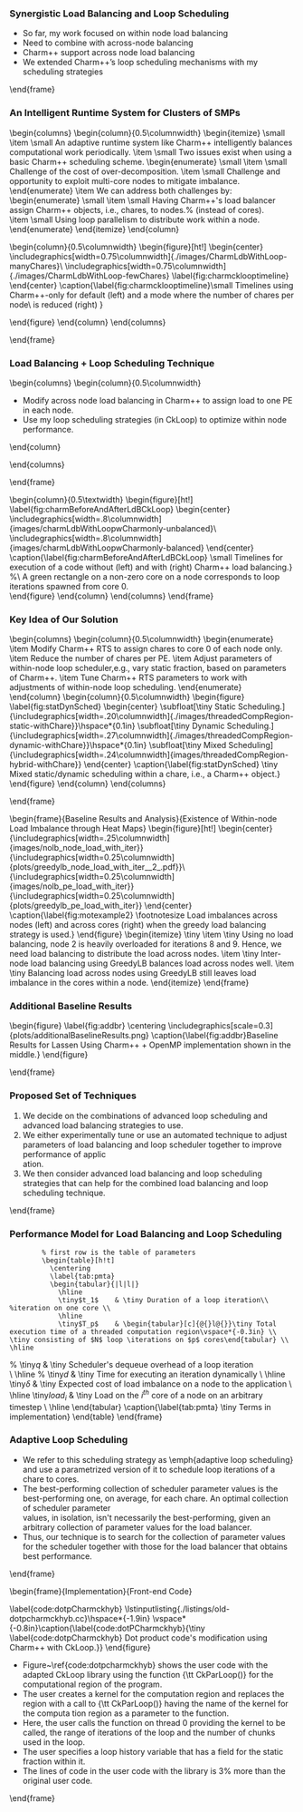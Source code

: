 ### Synergistic Load Balancing and Loop Scheduling

- So far, my work focused on within node load balancing
- Need to combine with across-node balancing
- Charm++ support across node load  balancing
- We extended Charm++’s loop scheduling mechanisms with my scheduling strategies

\end{frame}


### An Intelligent Runtime System for Clusters of SMPs

\begin{columns}
\begin{column}{0.5\columnwidth}
  \begin{itemize}
 \small \item \small An adaptive runtime system like Charm++ intelligently balances computational work periodically.
  \item \small Two issues exist when using a basic Charm++ scheduling scheme.
    \begin{enumerate}
    \small \item \small Challenge of the cost of over-decomposition.
    \item \small Challenge and opportunity to exploit multi-core nodes to mitigate imbalance.
    \end{enumerate}
    \item We can address both challenges by:
    \begin{enumerate}
    \small \item \small Having Charm++'s load balancer assign Charm++ objects, i.e., chares, to nodes.% (instead of cores).                                             
    \item \small Using loop parallelism to distribute work within a node.
    \end{enumerate}
  \end{itemize}
\end{column}

\begin{column}{0.5\columnwidth}
  \begin{figure}[ht!]
    \begin{center}
      \includegraphics[width=0.75\columnwidth]{./images/CharmLdbWithLoop-manyChares}\\
      \includegraphics[width=0.75\columnwidth]{./images/CharmLdbWithLoop-fewChares}
      \label{fig:charmcklooptimeline}
    \end{center}
    \caption{\label{fig:charmcklooptimeline}\small Timelines using Charm++-only for default (left) and a mode where the number of chares per node\\ is reduced (right)
 }

  \end{figure}
\end{column}
\end{columns}

\end{frame}


### Load Balancing + Loop Scheduling Technique

\begin{columns}
\begin{column}{0.5\columnwidth}

- Modify across node load balancing in Charm++ to assign load to one PE in each node.
- Use my loop scheduling strategies (in CkLoop) to optimize within node performance.

\end{column}

\end{columns}


\end{frame} 




\begin{column}{0.5\textwidth}
\begin{figure}[ht!] \label{fig:charmBeforeAndAfterLdBCkLoop}
  \begin{center}
    \includegraphics[width=.8\columnwidth]{images/charmLdbWithLoopwCharmonly-unbalanced}\\
    \includegraphics[width=.8\columnwidth]{images/charmLdbWithLoopwCharmonly-balanced}
  \end{center}
  \caption{\label{fig:charmBeforeAndAfterLdBCkLoop} \small Timelines for execution of a code without (left) and with (right) Charm++ load balancing.}
  %\\ A green rectangle on a non-zero core on a node corresponds to loop iterations spawned from core 0.                                                                
\end{figure}
\end{column}
\end{columns}
\end{frame}

### Key Idea of Our Solution

\begin{columns}
\begin{column}{0.5\columnwidth}
\begin{enumerate}
 \item Modify Charm++ RTS to assign chares to core 0 of each node only.
 \item Reduce the number of chares per PE.
 \item Adjust parameters of within-node loop scheduler,e.g., vary
  static fraction, based on parameters of Charm++.
\item Tune Charm++ RTS parameters to work with adjustments of within-node loop scheduling.
\end{enumerate}
\end{column}
\begin{column}{0.5\columnwidth}
  \begin{figure}
    \label{fig:statDynSched}
    \begin{center}
      \subfloat[\tiny Static Scheduling.]{\includegraphics[width=.20\columnwidth]{./images/threadedCompRegion-static-withChare}}\hspace*{0.1in}
               \subfloat[\tiny Dynamic Scheduling.] {\includegraphics[width=.27\columnwidth]{./images/threadedCompRegion-dynamic-withChare}}\hspace*{0.1in}
                        \subfloat[\tiny Mixed Scheduling]
 {\includegraphics[width=.24\columnwidth]{images/threadedCompRegion-hybrid-withChare}}
    \end{center}
    \caption{\label{fig:statDynSched} \tiny Mixed static/dynamic scheduling within a chare, i.e., a
      Charm++ object.}
  \end{figure}
\end{column}
\end{columns}

\end{frame}

\begin{frame}{Baseline Results and Analysis}{Existence of Within-node Load Imbalance through Heat Maps}
\begin{figure}[ht!]
\begin{center}
{\includegraphics[width=.25\columnwidth]{images/nolb_node_load_with_iter}}
{\includegraphics[width=0.25\columnwidth]{plots/greedylb_node_load_with_iter__2_.pdf}}\\
{\includegraphics[width=0.25\columnwidth]{images/nolb_pe_load_with_iter}}
{\includegraphics[width=0.25\columnwidth]{plots/greedylb_pe_load_with_iter}}
\end{center}
\caption{\label{fig:motexample2} \footnotesize Load imbalances across nodes (left) and across cores (right) when the greedy load balancing strategy is used.}
\end{figure}
\begin{itemize}
\tiny \item \tiny Using no load balancing, node 2 is heavily overloaded for iterations 8 and 9. Hence, we need load balancing to distribute the load across nodes.
\item \tiny Inter-node load balancing using GreedyLB balances load across nodes well.
\item \tiny Balancing load across nodes using GreedyLB still leaves load imbalance in the cores within a node.
\end{itemize}
\end{frame}

### Additional Baseline Results

\begin{figure}
 \label{fig:addbr}
    \centering
  \includegraphics[scale=0.3]{plots/additionalBaselineResults.png}
  \caption{\label{fig:addbr}Baseline Results for Lassen Using Charm++ + OpenMP implementation shown in the middle.}
\end{figure}

\end{frame}

### Proposed Set of Techniques
  
1. We decide on the combinations of advanced loop scheduling and advanced load balancing strategies to use.
2. We either experimentally tune or use an automated technique to adjust parameters of load balancing and loop scheduler together to improve performance of applic\
ation.
3. We then consider advanced load balancing and loop scheduling strategies that can help for the combined load balancing and loop scheduling technique.

\end{frame}

### Performance Model for Load Balancing and Loop Scheduling

            % first row is the table of parameters                               
            \begin{table}[h!t]
              \centering
              \label{tab:pmta}
              \begin{tabular}{|l|l|}
                \hline
                \tiny$t_1$    & \tiny Duration of a loop iteration\\ %iteration on one core \\
                \hline
                \tiny$T_p$    & \begin{tabular}[c]{@{}l@{}}\tiny Total execution time of a threaded computation region\vspace*{-0.3in} \\ \tiny consisting of $N$ loop \iterations on $p$ cores\end{tabular} \\ \hline
%             \tiny$q$      & \tiny Scheduler's dequeue overhead of a loop iteration                                                                 \
\\ \hline
                  %             \tiny$d$  & \tiny Time for executing an iteration dynamically
                  \\ \hline
                  \tiny$\delta$ & \tiny Expected cost of load imbalance on a node to the application                                         \\ \hline
                  \tiny$load_i$ & \tiny Load on the $i^{th}$ core of a node on an arbitrary timestep                             \\ \hline
              \end{tabular}
              \caption{\label{tab:pmta} \tiny Terms in implementation}
            \end{table}
\end{frame}

### Adaptive Loop Scheduling 

- We refer to this scheduling strategy as \emph{adaptive loop scheduling} and use a parametrized version of it to schedule loop iterations of a chare to cores.
- The best-performing collection of scheduler parameter values is the best-performing one, on average, for each chare. An optimal collection of scheduler parameter\
 values, in isolation, isn't necessarily the best-performing, given an arbitrary collection of parameter values for the load balancer.
- Thus, our technique is to search for the collection of parameter values for the scheduler together with those for the load balancer that obtains best performance.

\end{frame}


\begin{frame}{Implementation}{Front-end Code}

\label{code:dotpCharmckhyb}
\lstinputlisting{./listings/old-dotpcharmckhyb.cc}\hspace*{-1.9in}
\vspace*{-0.8in}\caption{\label{code:dotPCharmckhyb}{\tiny  \label{code:dotpCharmckhyb} Dot product code's modification using Charm++ with CkLoop.}}
\end{figure}

- Figure~\ref{code:dotpcharmckhyb} shows the user code with the adapted CkLoop library using the function {\tt CkParLoop()} for the computational region of the program. 
- The user creates a kernel for the computation region and replaces the region with a call to {\tt CkParLoop()} having the name of the kernel for the computa
tion region as a parameter to the function.
- Here, the user calls the function on thread 0 providing the kernel to be called, the range of iterations of the loop and the number of chunks used in the loop.
- The user specifies a loop history variable that has a field for the static fraction within it.
- The lines of code in the user code with the library is 3\% more than the original user code.

\end{frame}
